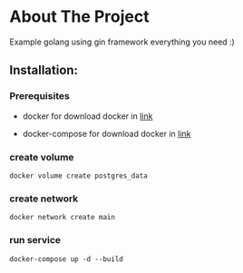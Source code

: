# About The Project
Example golang using gin framework everything you need :)

## Installation:
   ### Prerequisites
   - docker
      for download docker in [link](https://docs.docker.com/engine/install/)

   - docker-compose
      for download docker in [link](https://docs.docker.com/compose/install/)
  
   ### create volume

    docker volume create postgres_data
   
   ### create network
   
    docker network create main
   
   ### run service 
 
    docker-compose up -d --build
